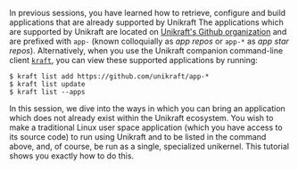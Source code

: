 In previous sessions, you have learned how to retrieve, configure and build applications that are already supported by Unikraft
The applications which are supported by Unikraft are located on [Unikraft's Github organization](https://github.com/unikraft) and are prefixed with `app-` (known colloquially as *app repos* or `app-*` as *app star repos*).
Alternatively, when you use the Unikraft companion command-line client [`kraft`](https://github.com/unikraft/kraft), you can view these supported applications by running:


```
$ kraft list add https://github.com/unikraft/app-*
$ kraft list update
$ kraft list --apps
```

In this session, we dive into the ways in which you can bring an application which does not already exist within the Unikraft ecosystem.
You wish to make a traditional Linux user space application (which you have access to its source code) to run using Unikraft and to be listed in the command above, and, of course, be run as a single, specialized unikernel.
This tutorial shows you exactly how to do this.
